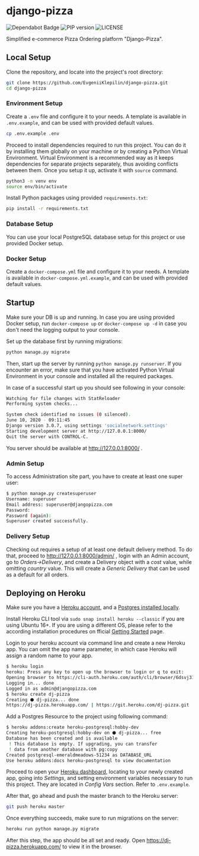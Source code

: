 # django-pizza

<p align="left">
    <img src="https://flat.badgen.net/dependabot/thepracticaldev/dev.to?icon=dependabot" alt="Dependabot Badge" />
    <img src="https://badgen.net/pypi/v/pip" alt="PIP version">
    <img src="https://badgen.net/github/license/micromatch/micromatch" alt="LICENSE">
</p>


Simplified e-commerce Pizza Ordering platform "Django-Pizza".

## Local Setup

Clone the repository, and locate into the project's root directory:

```bash
git clone https://github.com/EvgeniiKlepilin/django-pizza.git
cd django-pizza
```

### Environment Setup

Create a `.env` file and configure it to your needs. A template is available in `.env.example`, and can be used with provided default values.

```bash
cp .env.example .env
```

Proceed to install dependencies required to run this project. You can do it by installing them globally on your machine or by creating a Python Virtual Environment. Virtual Environment is a recommended way as it keeps dependencies for separate projects separately, thus avoiding conflicts between them. Once you setup it up, activate it with `source` command.

```bash
python3 -m venv env
source env/bin/activate
```

Install Python packages using provided `requirements.txt`:

```bash
pip install -r requirements.txt
```

### Database Setup

You can use your local PostgreSQL database setup for this project or use provided Docker setup.

### Docker Setup

Create a `docker-compose.yml` file and configure it to your needs. A template is available in `docker-compose.yml.example`, and can be used with provided default values.

## Startup

Make sure your DB is up and running. In case you are using provided Docker setup, run `docker-compose up` or `docker-compose up -d` in case you don't need the logging output to your console.

Set up the database first by running migrations:

```bash
python manage.py migrate
```

Then, start up the server by running `python manage.py runserver`. If you encounter an error, make sure that you have activated Python Virtual Environment in your console and installed all the required packages.

In case of a successful start up you should see following in your console:

```bash
Watching for file changes with StatReloader
Performing system checks...

System check identified no issues (0 silenced).
June 10, 2020 - 09:11:45
Django version 3.0.7, using settings 'socialnetwork.settings'
Starting development server at http://127.0.0.1:8000/
Quit the server with CONTROL-C.
```

You server should be available at http://127.0.0.1:8000/ .

### Admin Setup

To access Administration site part, you have to create at least one super user:

```bash
$ python manage.py createsuperuser
Username: superuser
Email address: superuser@djangopizza.com
Password: 
Password (again): 
Superuser created successfully.
```

### Delivery Setup

Checking out requires a setup of at least one default delivery method. To do that, proceed to http://127.0.0.1:8000/admin/ , login with an Admin account, go to *Orders->Delivery*, and create a Delivery object with a *cost* value, while omitting *country* value. This will create a *Generic Delivery* that can be used as a default for all orders.

## Deploying on Heroku

Make sure you have a [Heroku account](https://signup.heroku.com/signup/dc), and a [Postgres installed locally](https://devcenter.heroku.com/articles/heroku-postgresql#local-setup).

Install Heroku CLI tool via `sudo snap install heroku --classic` if you are using Ubuntu 16+. If you are using a different OS, please refer to the according installation procedures on fficial [Getting Started](https://devcenter.heroku.com/articles/getting-started-with-python) page.

Login to your heroku account via command line and create a new Heroku app. You can omit the app name parameter, in which case Heroku will assign a random name to your app.

```bash
$ heroku login
heroku: Press any key to open up the browser to login or q to exit: 
Opening browser to https://cli-auth.heroku.com/auth/cli/browser/6dsvj31-d2d2-45ji-vnkk-sdfbjksviuhsf
Logging in... done
Logged in as admin@djangopizza.com
$ heroku create dj-pizza
Creating ⬢ dj-pizza... done
https://dj-pizza.herokuapp.com/ | https://git.heroku.com/dj-pizza.git
```

Add a Postgres Resource to the project using following command:

```bash
$ heroku addons:create heroku-postgresql:hobby-dev
Creating heroku-postgresql:hobby-dev on ⬢ dj-pizza... free
Database has been created and is available
 ! This database is empty. If upgrading, you can transfer
 ! data from another database with pg:copy
Created postgresql-emeraldmeadows-51234 as DATABASE_URL
Use heroku addons:docs heroku-postgresql to view documentation
```

Proceed to open your [Heroku dashboard](https://dashboard.heroku.com/), locating to your newly created app, going into *Settings*, and setting environment variables necessary to run this project. They are located in *Config Vars* section. Refer to `.env.example`.

After that, go ahead and push the master branch to the Heroku server:

```bash
git push heroku master
```

Once everything succeeds, make sure to run migrations on the server:

```bash
heroku run python manage.py migrate
```

After this step, the app should be all set and ready. Open https://dj-pizza.herokuapp.com/ to view it in the browser.